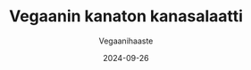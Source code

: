 ---
title: "Vegaanin kanaton kanasalaatti"
image: "https://vegaanibotti.lauravuo.me/2024/09/2024-09-26_small.png"
date: 2024-09-26
receipt_url: "https://vegaanihaaste.fi/reseptit/vegaanin-kanaton-kanasalaatti"
author: "Vegaanihaaste"
---